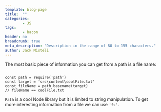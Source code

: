 ```yaml
---
template: blog-page
title:  ""
categories:
		- JS
tags:
		- bacon
header: no
breadcrumb: true
meta_description: "Description in the range of 80 to 155 characters."
author: Jack Misteli
---
```



The most basic piece of information you can get from a path is a file name:

<pre><code>
const path = require('path')
const target = 'src\content\coolFile.txt'
const fileName = path.basename(target)
// fileName == coolFile.txt
</code></pre>

<code>Path</code> is a cool Node library but it is limited to string manipulation. To get more interesting information from a file we can use <code>'fs'</code>.

<pre><code>

</code></pre>
